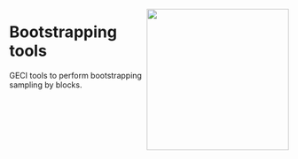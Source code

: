 <a href="https://www.islas.org.mx/"><img src="https://www.islas.org.mx/img/logo.svg" align="right" width="256" /></a>

# Bootstrapping tools

GECI tools to perform bootstrapping sampling by blocks.


